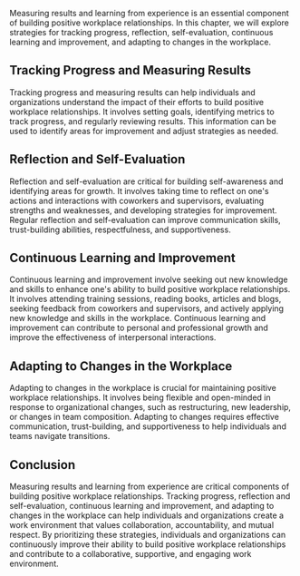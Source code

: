 
Measuring results and learning from experience is an essential component of building positive workplace relationships. In this chapter, we will explore strategies for tracking progress, reflection, self-evaluation, continuous learning and improvement, and adapting to changes in the workplace.

Tracking Progress and Measuring Results
---------------------------------------

Tracking progress and measuring results can help individuals and organizations understand the impact of their efforts to build positive workplace relationships. It involves setting goals, identifying metrics to track progress, and regularly reviewing results. This information can be used to identify areas for improvement and adjust strategies as needed.

Reflection and Self-Evaluation
------------------------------

Reflection and self-evaluation are critical for building self-awareness and identifying areas for growth. It involves taking time to reflect on one's actions and interactions with coworkers and supervisors, evaluating strengths and weaknesses, and developing strategies for improvement. Regular reflection and self-evaluation can improve communication skills, trust-building abilities, respectfulness, and supportiveness.

Continuous Learning and Improvement
-----------------------------------

Continuous learning and improvement involve seeking out new knowledge and skills to enhance one's ability to build positive workplace relationships. It involves attending training sessions, reading books, articles and blogs, seeking feedback from coworkers and supervisors, and actively applying new knowledge and skills in the workplace. Continuous learning and improvement can contribute to personal and professional growth and improve the effectiveness of interpersonal interactions.

Adapting to Changes in the Workplace
------------------------------------

Adapting to changes in the workplace is crucial for maintaining positive workplace relationships. It involves being flexible and open-minded in response to organizational changes, such as restructuring, new leadership, or changes in team composition. Adapting to changes requires effective communication, trust-building, and supportiveness to help individuals and teams navigate transitions.

Conclusion
----------

Measuring results and learning from experience are critical components of building positive workplace relationships. Tracking progress, reflection and self-evaluation, continuous learning and improvement, and adapting to changes in the workplace can help individuals and organizations create a work environment that values collaboration, accountability, and mutual respect. By prioritizing these strategies, individuals and organizations can continuously improve their ability to build positive workplace relationships and contribute to a collaborative, supportive, and engaging work environment.
